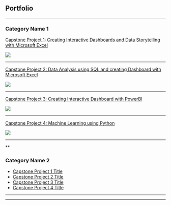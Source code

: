 ## Portfolio

---

### Category Name 1 

[Capstone Project 1: Creating Interactive Dashboards and Data Storytelling with Microsoft Excel](/sample_page)

<img src="images/dummy_thumbnail.jpg?raw=true"/>

---
[Capstone Project 2: Data Analysis using SQL and creating Dashboard with Microsoft Excel](/pdf/sample_presentation.pdf)

<img src="images/dummy_thumbnail.jpg?raw=true"/>

---
[Capstone Project 3: Creating Interactive Dashboard with PowerBI](http://example.com/)

<img src="images/dummy_thumbnail.jpg?raw=true"/>

---
[Capstone Project 4: Machine Learning using Python](/pdf/sample_presentation.pdf)

<img src="images/dummy_thumbnail.jpg?raw=true"/>

---
**



### Category Name 2

- [Capstone Project 1 Title](http://example.com/)
- [Capstone Project 2 Title](http://example.com/)
- [Capstone Project 3 Title](http://example.com/)
- [Capstone Project 4 Title](http://example.com/)

---




---

